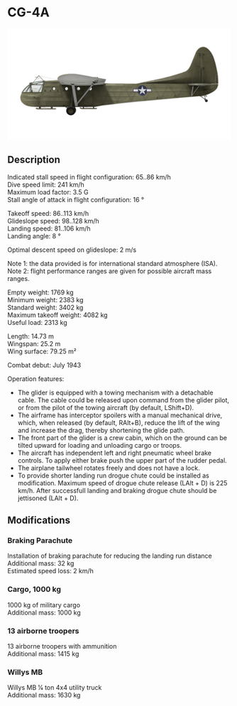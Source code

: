 # CG-4A  
  
![cg4a](../images/cg4a.png)  
  
## Description  
  
Indicated stall speed in flight configuration: 65..86 km/h  
Dive speed limit: 241 km/h  
Maximum load factor: 3.5 G  
Stall angle of attack in flight configuration: 16 °  
  
Takeoff speed: 86..113 km/h  
Glideslope speed: 98..128 km/h  
Landing speed: 81..106 km/h  
Landing angle: 8 °  
  
Optimal descent speed on glideslope: 2 m/s  
  
Note 1: the data provided is for international standard atmosphere (ISA).  
Note 2: flight performance ranges are given for possible aircraft mass ranges.  
  
Empty weight: 1769 kg  
Minimum weight: 2383 kg  
Standard weight: 3402 kg  
Maximum takeoff weight: 4082 kg  
Useful load: 2313 kg  
  
Length: 14.73 m  
Wingspan: 25.2 m  
Wing surface: 79.25 m²  
  
Combat debut: July 1943  
  
Operation features:  
- The glider is equipped with a towing mechanism with a detachable cable. The cable could be released upon command from the glider pilot, or from the pilot of the towing aircraft (by default, LShift+D).  
- The airframe has interceptor spoilers with a manual mechanical drive, which, when released (by default, RAlt+B), reduce the lift of the wing and increase the drag, thereby shortening the glide path.  
- The front part of the glider is a crew cabin, which on the ground can be tilted upward for loading and unloading cargo or troops.  
- The aircraft has independent left and right pneumatic wheel brake controls. To apply either brake push the upper part of the rudder pedal.  
- The airplane tailwheel rotates freely and does not have a lock.  
- To provide shorter landing run drogue chute could be installed as modification. Maximum speed of drogue chute release (LAlt + D) is 225 km/h. After successfull landing and braking drogue chute should be jettisoned (LAlt + D).  
  
## Modifications  
  
  
### Braking Parachute  
  
Installation of braking parachute for reducing the landing run distance  
Additional mass: 32 kg  
Estimated speed loss: 2 km/h  
  
### Cargo, 1000 kg  
  
1000 kg of military cargo  
Additional mass: 1000 kg  
  
  
  
### 13 airborne troopers  
  
13 airborne troopers with ammunition  
Additional mass: 1415 kg  
  
### Willys MB  
  
Willys MB 1⁄4 ton 4x4 utility truck  
Additional mass: 1630 kg  
